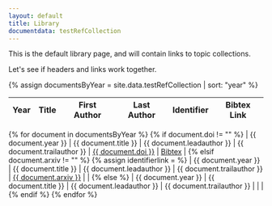 ```yaml
---
layout: default
title: Library
documentdata: testRefCollection
---
```





This is the default library page, and will contain links to topic collections.

Let's see if headers and links work together.



{% assign documentsByYear = site.data.testRefCollection | sort: "year" %}

| Year | Title | First Author | Last Author | Identifier | Bibtex Link |
|:----:| ----- |:------------:|:-----------:|:----------:|:-----------:|
{% for document in documentsByYear %}
  {% if document.doi != "" %}
    | {{ document.year }} | {{ document.title }} | {{ document.leadauthor }} | {{ document.trailauthor }} | <a href="https://doi.org/{{ document.doi }}" >{{ document.doi }}</a> | <a href="https://api.crossref.org/works/doi:{{ document.doi }}/transform/application/x-bibtex" >Bibtex</a> |
  {% elsif document.arxiv != "" %}
    {% assign identifierlink =  %}
    | {{ document.year }} | {{ document.title }} | {{ document.leadauthor }} | {{ document.trailauthor }} | <a href="https://arxiv.org/abs/{{ document.arxiv }}" >{{ document.arxiv }}</a> |   |
  {% else %}
    | {{ document.year }} | {{ document.title }} | {{ document.leadauthor }} | {{ document.trailauthor }} |   |   |
  {% endif %}
{% endfor %}





